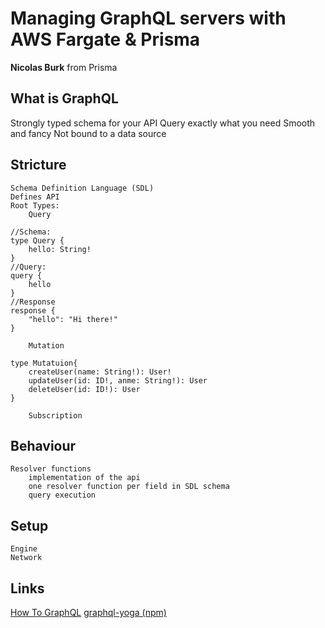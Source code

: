 # Managing GraphQL servers with AWS Fargate & Prisma
**Nicolas Burk** from Prisma

## What is GraphQL
 Strongly typed schema for your API
 Query exactly what you need
 Smooth and fancy
 Not bound to a data source

## Stricture
    Schema Definition Language (SDL)
    Defines API
    Root Types:
        Query
```
//Schema:
type Query {
    hello: String!
}
//Query:
query {
    hello
}
//Response
response {
    "hello": "Hi there!"
}
```
        Mutation
```
type Mutatuion{
    createUser(name: String!): User!
    updateUser(id: ID!, anme: String!): User
    deleteUser(id: ID!): User
}
```
        Subscription

## Behaviour
    Resolver functions
        implementation of the api
        one resolver function per field in SDL schema
        query execution


## Setup
    Engine
    Network


## Links

[How To GraphQL](https://www.howtographql.com/)
[graphql-yoga (npm)](https://www.npmjs.com/package/graphql-yoga)